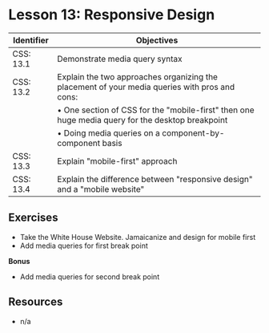 # Lesson 13: Responsive Design

Identifier   | Objectives
-------------|------------
CSS: 13.1    | Demonstrate media query syntax
CSS: 13.2    | Explain the two approaches organizing the placement of your media queries with pros and cons:
             | &bull; One section of CSS for the "mobile-first" then one huge media query for the desktop breakpoint
             | &bull; Doing media queries on a component-by-component basis
CSS: 13.3    | Explain "mobile-first" approach
CSS: 13.4    | Explain the difference between "responsive design" and a "mobile website"

## Exercises
- Take the White House Website. Jamaicanize and design for mobile first
- Add media queries for first break point

**Bonus**
- Add media queries for second break point


## Resources
- n/a
